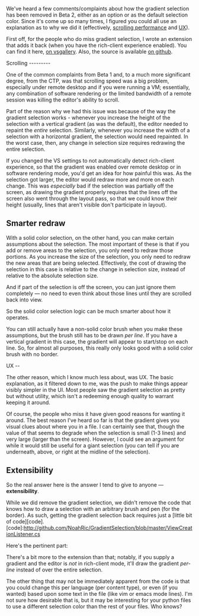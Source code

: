 <!-- Title: Gradient selection -->

We've heard a few comments/complaints about how the gradient selection has been removed in Beta 2, either as an option or as the default selection color.  Since it's come up so many times, I figured you could all use an explanation as to why we did it (effectively, [scrolling performance](#scrolling) and [UX](#ux)).

First off, for the people who do miss gradient selection, I wrote an extension that adds it back (when you have the rich-client experience enabled).  You can find it here, [on vsgallery][vsgallery].  Also, the source is available [on github][github].

  [vsgallery]:http://NOTREADYYET.com
  [github]:http://github.com/NoahRic/GradientSelection

<a id="scrolling" />
Scrolling
---------

One of the common complaints from Beta 1 and, to a much more significant degree, from the CTP, was that scrolling speed was a big problem, especially under remote desktop and if you were running a VM; essentially, any combination of software rendering or the limited bandwidth of a remote session was killing the editor's ability to scroll.

Part of the reason why we had this issue was because of the way the gradient selection works - whenever you increase the height of the selection with a vertical gradient (as was the default), the editor needed to repaint the *entire* selection.  Similarly, whenever you increase the width of a selection with a horizontal gradient, the selection would need repainted.  In the worst case, then, any change in selection size requires redrawing the entire selection.

If you changed the VS settings to not automatically detect rich-client experience, so that the gradient was enabled over remote desktop or in software rendering mode, you'd get an idea for how painful this was.  As the selection got larger, the editor would redraw more and more on each change.  This was *especially* bad if the selection was partially off the screen, as drawing the gradient properly requires that the lines off the screen also went through the layout pass, so that we could know their height (usually, lines that aren't visible don't participate in layout).

Smarter redraw
--------------

With a solid color selection, on the other hand, you can make certain assumptions about the selection.  The most important of these is that if you add or remove areas to the selection, you only need to redraw those portions.  As you increase the size of the selection, you only need to redraw the new areas that are being selected.  Effectively, the cost of drawing the selection in this case is relative to the change in selection size, instead of relative to the absolute selection size.

And if part of the selection is off the screen, you can just ignore them completely &mdash; no need to even think about those lines until they are scrolled back into view.

So the solid color selection logic can be much smarter about how it operates.

You can still actually have a non-solid color brush when you make these assumptions, but the brush still has to be drawn *per line*.  If you have a vertical gradient in this case, the gradient will appear to start/stop on each line.  So, for almost all purposes, this really only looks good with a solid color brush with no border.

<a id="ux" />
UX
--

The other reason, which I know much less about, was UX.  The basic explanation, as it filtered down to me, was the push to make things appear visibly simpler in the UI.  Most people saw the gradient selection as pretty but without utility, which isn't a redeeming enough quality to warrant keeping it around.

Of course, the people who miss it have given good reasons for wanting it around.  The best reason I've heard so far is that the gradient gives you visual clues about where you in a file.  I can certainly see that, though the value of that seems to degrade when the selection is small (1-3 lines) and very large (larger than the screen).  However, I could see an argument for while it would still be useful for a giant selection (you can tell if you are underneath, above, or right at the midline of the selection).

Extensibility
-------------

So the real answer here is the answer I tend to give to anyone &mdash; **extensibility**.

While we did remove the gradient selection, we didn't remove the code that knows how to draw a selection with an arbitrary brush and pen (for the border).  As such, getting the gradient selection back requires just a [little bit of code][code].
  [code]:http://github.com/NoahRic/GradientSelection/blob/master/ViewCreationListener.cs

Here's the pertinent part:
<script src="http://gist.github.com/220306.js"></script>

There's a bit more to the extension than that; notably, if you supply a gradient and the editor is *not* in rich-client mode, it'll draw the gradient *per-line* instead of over the entire selection.

The other thing that may not be immediately apparent from the code is that you could change this per language (per content type), or even (if you wanted) based upon some text in the file (like vim or emacs mode lines).  I'm not sure how desirable that is, but it may be interesting for your python files to use a different selection color than the rest of your files.  Who knows?
